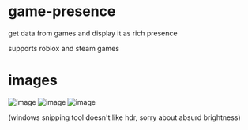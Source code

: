 # game-presence

get data from games and display it as rich presence

supports roblox and steam games

# images
![image](https://user-images.githubusercontent.com/44528100/155910182-40662875-b6ef-4820-a937-de482edf41ff.png)
![image](https://user-images.githubusercontent.com/44528100/155910215-fb7124ec-a31d-4a86-bdf2-ca05c80704f7.png)
![image](https://user-images.githubusercontent.com/44528100/155911854-6fbd7da1-7335-4893-bbac-7bb7a01ffab9.png)

(windows snipping tool doesn't like hdr, sorry about absurd brightness)
